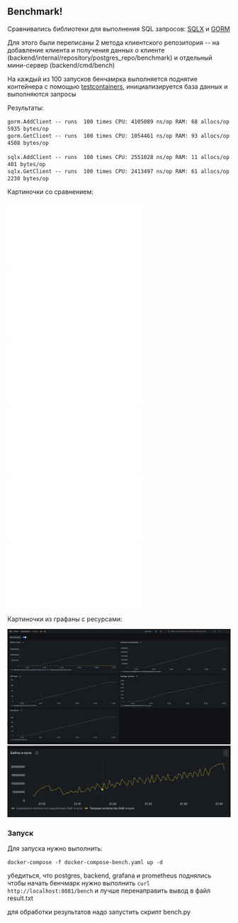 ## Benchmark!

Сравнивались библиотеки для выполнения SQL запросов: [SQLX](https://pkg.go.dev/github.com/jmoiron/sqlx) и [GORM](https://gorm.io/)

Для этого были переписаны 2 метода клиентского репозитория -- на добавление клиента и получения данных о клиенте (backend/internal/repository/postgres_repo/benchmark) и отдельный мини-сервер (backend/cmd/bench)

На каждый из 100 запусков бенчамрка выполняется поднятие контейнера с помощью [testcontainers](https://golang.testcontainers.org/), инициализируется база данных и выполняются запросы

Результаты:
```
gorm.AddClient -- runs  100 times CPU: 4105089 ns/op RAM: 68 allocs/op  5935 bytes/op
gorm.GetClient -- runs  100 times CPU: 1054461 ns/op RAM: 93 allocs/op  4508 bytes/op

sqlx.AddClient -- runs  100 times CPU: 2551028 ns/op RAM: 11 allocs/op   401 bytes/op
sqlx.GetClient -- runs  100 times CPU: 2413497 ns/op RAM: 61 allocs/op  2230 bytes/op
```

Картиночки со сравнением:

![Add Client Alloced Bytes Per Operation](./images/addClientAllocedBytesPerOp.pdf)
![Add Client Allocs Per Op](./images/addClientAllocsPerOp.pdf)
![Add Client Ns Per Op](./images/addClientNsPerOp.pdf)
![Get Client Alloced Bytes Per Op](./images/getClientAllocedBytesPerOp.pdf)
![Get Client Allocs Per Op](./images/getClientAllocsPerOp.pdf)
![Get Client Ns Per Op](./images/getClientNsPerOp.pdf)

Картиночки из графаны с ресурсами:

![All](./grafana/all.png)
![Heap](./grafana/heap.png)

### Запуск
Для запуска нужно выполнить:
```
docker-compose -f docker-compose-bench.yaml up -d
```

убедиться, что postgres, backend, grafana и prometheus поднялись 
чтобы начать бенчмарк нужно выполнить ```curl http://localhost:8081/bench``` и лучше перенаправить вывод в файл result.txt

для обработки результатов надо запустить скрипт bench.py

